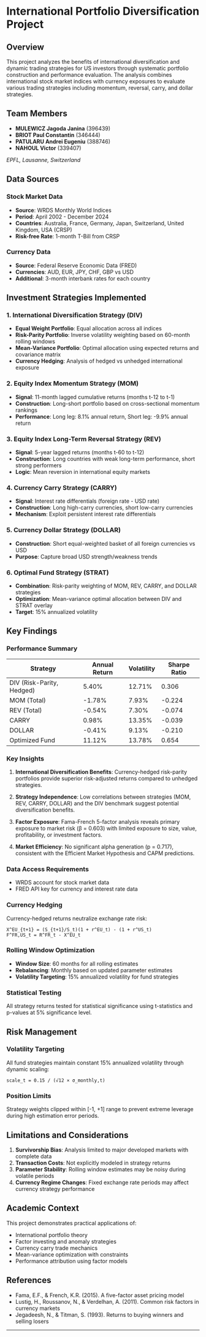 # International Portfolio Diversification Project

## Overview

This project analyzes the benefits of international diversification and dynamic trading strategies for US investors through systematic portfolio construction and performance evaluation. The analysis combines international stock market indices with currency exposures to evaluate various trading strategies including momentum, reversal, carry, and dollar strategies.

## Team Members

- **MULEWICZ Jagoda Janina** (396439)
- **BRIOT Paul Constantin** (346444)
- **PATULARU Andrei Eugeniu** (388746)
- **NAHOUL Victor** (339407)

*EPFL, Lausanne, Switzerland*


## Data Sources

### Stock Market Data
- **Source**: WRDS Monthly World Indices
- **Period**: April 2002 - December 2024
- **Countries**: Australia, France, Germany, Japan, Switzerland, United Kingdom, USA (CRSP)
- **Risk-free Rate**: 1-month T-Bill from CRSP

### Currency Data
- **Source**: Federal Reserve Economic Data (FRED)
- **Currencies**: AUD, EUR, JPY, CHF, GBP vs USD
- **Additional**: 3-month interbank rates for each country

## Investment Strategies Implemented

### 1. International Diversification Strategy (DIV)
- **Equal Weight Portfolio**: Equal allocation across all indices
- **Risk-Parity Portfolio**: Inverse volatility weighting based on 60-month rolling windows
- **Mean-Variance Portfolio**: Optimal allocation using expected returns and covariance matrix
- **Currency Hedging**: Analysis of hedged vs unhedged international exposure

### 2. Equity Index Momentum Strategy (MOM)
- **Signal**: 11-month lagged cumulative returns (months t-12 to t-1)
- **Construction**: Long-short portfolio based on cross-sectional momentum rankings
- **Performance**: Long leg: 8.1% annual return, Short leg: -9.9% annual return

### 3. Equity Index Long-Term Reversal Strategy (REV)
- **Signal**: 5-year lagged returns (months t-60 to t-12)
- **Construction**: Long countries with weak long-term performance, short strong performers
- **Logic**: Mean reversion in international equity markets

### 4. Currency Carry Strategy (CARRY)
- **Signal**: Interest rate differentials (foreign rate - USD rate)
- **Construction**: Long high-carry currencies, short low-carry currencies
- **Mechanism**: Exploit persistent interest rate differentials

### 5. Currency Dollar Strategy (DOLLAR)
- **Construction**: Short equal-weighted basket of all foreign currencies vs USD
- **Purpose**: Capture broad USD strength/weakness trends

### 6. Optimal Fund Strategy (STRAT)
- **Combination**: Risk-parity weighting of MOM, REV, CARRY, and DOLLAR strategies
- **Optimization**: Mean-variance optimal allocation between DIV and STRAT overlay
- **Target**: 15% annualized volatility

## Key Findings

### Performance Summary
| Strategy | Annual Return | Volatility | Sharpe Ratio |
|----------|---------------|------------|--------------|
| DIV (Risk-Parity, Hedged) | 5.40% | 12.71% | 0.306 |
| MOM (Total) | -1.78% | 7.93% | -0.224 |
| REV (Total) | -0.54% | 7.30% | -0.074 |
| CARRY | 0.98% | 13.35% | -0.039 |
| DOLLAR | -0.41% | 9.13% | -0.210 |
| Optimized Fund | 11.12% | 13.78% | 0.654 |

### Key Insights

1. **International Diversification Benefits**: Currency-hedged risk-parity portfolios provide superior risk-adjusted returns compared to unhedged strategies.

2. **Strategy Independence**: Low correlations between strategies (MOM, REV, CARRY, DOLLAR) and the DIV benchmark suggest potential diversification benefits.

3. **Factor Exposure**: Fama-French 5-factor analysis reveals primary exposure to market risk (β = 0.603) with limited exposure to size, value, profitability, or investment factors.

4. **Market Efficiency**: No significant alpha generation (p = 0.717), consistent with the Efficient Market Hypothesis and CAPM predictions.


### Data Access Requirements
- WRDS account for stock market data
- FRED API key for currency and interest rate data


### Currency Hedging
Currency-hedged returns neutralize exchange rate risk:
```
X^EU_{t+1} = (S_{t+1}/S_t)(1 + r^EU_t) - (1 + r^US_t)
F^FR,US_t = R^FR_t - X^EU_t
```

### Rolling Window Optimization
- **Window Size**: 60 months for all rolling estimates
- **Rebalancing**: Monthly based on updated parameter estimates
- **Volatility Targeting**: 15% annualized volatility for fund strategies

### Statistical Testing
All strategy returns tested for statistical significance using t-statistics and p-values at 5% significance level.

## Risk Management

### Volatility Targeting
All fund strategies maintain constant 15% annualized volatility through dynamic scaling:
```
scale_t = 0.15 / (√12 × σ_monthly,t)
```

### Position Limits
Strategy weights clipped within [-1, +1] range to prevent extreme leverage during high estimation error periods.

## Limitations and Considerations

1. **Survivorship Bias**: Analysis limited to major developed markets with complete data
2. **Transaction Costs**: Not explicitly modeled in strategy returns
3. **Parameter Stability**: Rolling window estimates may be noisy during volatile periods
4. **Currency Regime Changes**: Fixed exchange rate periods may affect currency strategy performance

## Academic Context

This project demonstrates practical applications of:
- International portfolio theory
- Factor investing and anomaly strategies
- Currency carry trade mechanics
- Mean-variance optimization with constraints
- Performance attribution using factor models

## References

- Fama, E.F., & French, K.R. (2015). A five-factor asset pricing model
- Lustig, H., Roussanov, N., & Verdelhan, A. (2011). Common risk factors in currency markets
- Jegadeesh, N., & Titman, S. (1993). Returns to buying winners and selling losers

---
